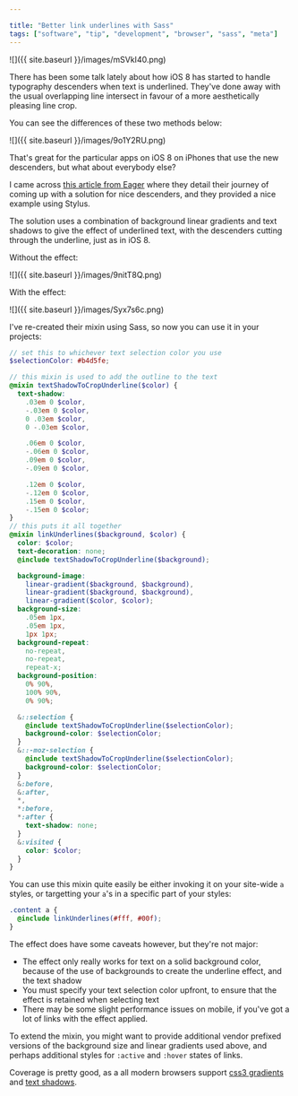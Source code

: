 ```yaml
---

title: "Better link underlines with Sass"
tags: ["software", "tip", "development", "browser", "sass", "meta"]
---
```


![]({{ site.baseurl }}/images/mSVkI40.png)

There has been some talk lately about how iOS 8 has started to handle typography descenders when text is underlined. They've done away with the usual overlapping line intersect in favour of a more aesthetically pleasing line crop.

<!-- more -->


You can see the differences of these two methods below:

![]({{ site.baseurl }}/images/9o1Y2RU.png)

That's great for the particular apps on iOS 8 on iPhones that use the new descenders, but what about everybody else?

I came across [this article from Eager](https://eager.io/blog/smarter-link-underlines/) where they detail their journey of coming up with a solution for nice descenders, and they provided a nice example using Stylus.

The solution uses a combination of background linear gradients and text shadows to give the effect of underlined text, with the descenders cutting through the underline, just as in iOS 8.

Without the effect:

![]({{ site.baseurl }}/images/9nitT8Q.png)

With the effect:

![]({{ site.baseurl }}/images/Syx7s6c.png)

I've re-created their mixin using Sass, so now you can use it in your projects:

```scss
// set this to whichever text selection color you use
$selectionColor: #b4d5fe;

// this mixin is used to add the outline to the text
@mixin textShadowToCropUnderline($color) {
  text-shadow:
    .03em 0 $color,
    -.03em 0 $color,
    0 .03em $color,
    0 -.03em $color,

    .06em 0 $color,
    -.06em 0 $color,
    .09em 0 $color,
    -.09em 0 $color,

    .12em 0 $color,
    -.12em 0 $color,
    .15em 0 $color,
    -.15em 0 $color;
}
// this puts it all together
@mixin linkUnderlines($background, $color) {
  color: $color;
  text-decoration: none;
  @include textShadowToCropUnderline($background);

  background-image:
    linear-gradient($background, $background),
    linear-gradient($background, $background),
    linear-gradient($color, $color);
  background-size:
    .05em 1px,
    .05em 1px,
    1px 1px;
  background-repeat:
    no-repeat,
    no-repeat,
    repeat-x;
  background-position:
    0% 90%,
    100% 90%,
    0% 90%;

  &::selection {
    @include textShadowToCropUnderline($selectionColor);
    background-color: $selectionColor;
  }
  &::-moz-selection {
    @include textShadowToCropUnderline($selectionColor);
    background-color: $selectionColor;
  }
  &:before,
  &:after,
  *,
  *:before,
  *:after {
    text-shadow: none;
  }
  &:visited {
    color: $color;
  }
}
```

You can use this mixin quite easily be either invoking it on your site-wide `a` styles, or targetting your `a`'s in a specific part of your styles:

```scss
.content a {
  @include linkUnderlines(#fff, #00f);
}
```

The effect does have some caveats however, but they're not major:

- The effect only really works for text on a solid background color, because of the use of backgrounds to create the underline effect, and the text shadow
- You must specify your text selection color upfront, to ensure that the effect is retained when selecting text
- There may be some slight performance issues on mobile, if you've got a lot of links with the effect applied.

To extend the mixin, you might want to provide additional vendor prefixed versions of the background size and linear gradients used above, and perhaps additional styles for `:active` and `:hover` states of links.

Coverage is pretty good, as a all modern browsers support [css3 gradients](http://caniuse.com/#feat=css-gradients) and [text shadows](http://caniuse.com/#feat=css-textshadow).
